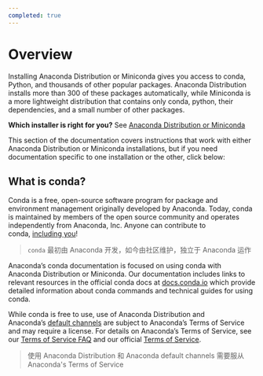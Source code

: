 ```yaml
---
completed: true
---
```

# Overview
Installing Anaconda Distribution or Miniconda gives you access to conda, Python, and thousands of other popular packages. Anaconda Distribution installs more than 300 of these packages automatically, while Miniconda is a more lightweight distribution that contains only conda, python, their dependencies, and a small number of other packages.

**Which installer is right for you?** See [Anaconda Distribution or Miniconda](https://www.anaconda.com/docs/getting-started/getting-started#should-i-use-anaconda-distribution-or-miniconda)

This section of the documentation covers instructions that work with either Anaconda Distribution or Miniconda installations, but if you need documentation specific to one installation or the other, click below:

## What is conda?
Conda is a free, open-source software program for package and environment management originally developed by Anaconda. Today, conda is maintained by members of the open source community and operates independently from Anaconda, Inc. Anyone can contribute to conda, [including you](https://www.anaconda.com/docs/tools/working-with-conda/reference/contribute)!
>  `conda` 最初由 Anaconda 开发，如今由社区维护，独立于 Anaconda 运作

Anaconda’s conda documentation is focused on using conda with Anaconda Distribution or Miniconda. Our documentation includes links to relevant resources in the official conda docs at [docs.conda.io](https://docs.conda.io/en/latest/) which provide detailed information about conda commands and technical guides for using conda.

While conda is free to use, use of Anaconda Distribution and Anaconda’s [default channels](https://www.anaconda.com/docs/tools/working-with-conda/reference/default-channels) are subject to Anaconda’s Terms of Service and may require a license. For details on Anaconda’s Terms of Service, see our [Terms of Service FAQ](https://www.anaconda.com/pricing/terms-of-service-faqs) and our official [Terms of Service](https://legal.anaconda.com/policies/en/).
>  使用 Anaconda Distribution 和 Anaconda default channels 需要服从 Anaconda's Terms of Service


